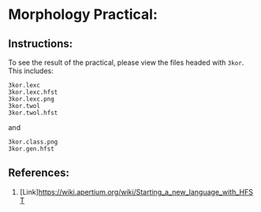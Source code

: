 # Morphology Practical:

## Instructions:

   To see the result of the practical, please view the files headed with `3kor`. This includes:

    3kor.lexc
    3kor.lexc.hfst
    3kor.lexc.png
    3kor.twol
    3kor.twol.hfst

   and

    3kor.class.png
    3kor.gen.hfst


## References:

1. [Link]https://wiki.apertium.org/wiki/Starting_a_new_language_with_HFST
